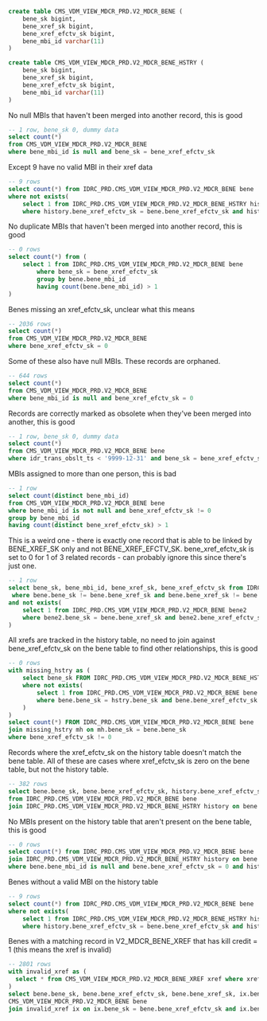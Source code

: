```sql
create table CMS_VDM_VIEW_MDCR_PRD.V2_MDCR_BENE (
    bene_sk bigint,
    bene_xref_sk bigint,
    bene_xref_efctv_sk bigint,
    bene_mbi_id varchar(11)
)

create table CMS_VDM_VIEW_MDCR_PRD.V2_MDCR_BENE_HSTRY (
    bene_sk bigint,
    bene_xref_sk bigint,
    bene_xref_efctv_sk bigint,
    bene_mbi_id varchar(11)
)
```

No null MBIs that haven't been merged into another record, this is good

``` sql
-- 1 row, bene_sk 0, dummy data
select count(*) 
from CMS_VDM_VIEW_MDCR_PRD.V2_MDCR_BENE 
where bene_mbi_id is null and bene_sk = bene_xref_efctv_sk
```

Except 9 have no valid MBI in their xref data

```sql
-- 9 rows
select count(*) from IDRC_PRD.CMS_VDM_VIEW_MDCR_PRD.V2_MDCR_BENE bene
where not exists(
    select 1 from IDRC_PRD.CMS_VDM_VIEW_MDCR_PRD.V2_MDCR_BENE_HSTRY history 
    where history.bene_xref_efctv_sk = bene.bene_xref_efctv_sk and history.bene_mbi_id is not null)
```

No duplicate MBIs that haven't been merged into another record, this is good

```sql
-- 0 rows
select count(*) from (
    select 1 from IDRC_PRD.CMS_VDM_VIEW_MDCR_PRD.V2_MDCR_BENE bene
        where bene_sk = bene_xref_efctv_sk
        group by bene.bene_mbi_id
        having count(bene.bene_mbi_id) > 1
)
```

Benes missing an xref_efctv_sk, unclear what this means

```sql
-- 2036 rows
select count(*)
from CMS_VDM_VIEW_MDCR_PRD.V2_MDCR_BENE 
where bene_xref_efctv_sk = 0
```

Some of these also have null MBIs. These records are orphaned. 

```sql
-- 644 rows
select count(*) 
from CMS_VDM_VIEW_MDCR_PRD.V2_MDCR_BENE 
where bene_mbi_id is null and bene_xref_efctv_sk = 0
```

Records are correctly marked as obsolete when they've been merged into another, this is good

```sql
-- 1 row, bene_sk 0, dummy data
select count(*)
from CMS_VDM_VIEW_MDCR_PRD.V2_MDCR_BENE bene 
where idr_trans_obslt_ts < '9999-12-31' and bene_sk = bene_xref_efctv_sk
```

MBIs assigned to more than one person, this is bad

```sql
-- 1 row
select count(distinct bene_mbi_id) 
from CMS_VDM_VIEW_MDCR_PRD.V2_MDCR_BENE bene
where bene_mbi_id is not null and bene_xref_efctv_sk != 0
group by bene_mbi_id
having count(distinct bene_xref_efctv_sk) > 1
```

This is a weird one - there is exactly one record that is able to be linked by BENE_XREF_SK only and not BENE_XREF_EFCTV_SK.
bene_xref_efctv_sk is set to 0 for 1 of 3 related records - can probably ignore this since there's just one.

```sql
-- 1 row
select bene_sk, bene_mbi_id, bene_xref_sk, bene_xref_efctv_sk from IDRC_PRD.CMS_VDM_VIEW_MDCR_PRD.V2_MDCR_BENE bene
 where bene.bene_sk != bene.bene_xref_sk and bene.bene_xref_sk != bene.bene_xref_efctv_sk and bene.bene_xref_sk != 0
and not exists(
    select 1 from IDRC_PRD.CMS_VDM_VIEW_MDCR_PRD.V2_MDCR_BENE bene2 
    where bene2.bene_sk = bene.bene_xref_sk and bene2.bene_xref_efctv_sk = bene.bene_xref_efctv_sk
)
```

All xrefs are tracked in the history table, no need to join against bene_xref_efctv_sk on the bene table to find other relationships, this is good

```sql
-- 0 rows
with missing_hstry as (
    select bene_sk FROM IDRC_PRD.CMS_VDM_VIEW_MDCR_PRD.V2_MDCR_BENE_HSTRY hstry
    where not exists(
        select 1 from IDRC_PRD.CMS_VDM_VIEW_MDCR_PRD.V2_MDCR_BENE bene 
        where bene.bene_sk = hstry.bene_sk and bene.bene_xref_efctv_sk = hstry.bene_xref_efctv_sk
    )
)
select count(*) FROM IDRC_PRD.CMS_VDM_VIEW_MDCR_PRD.V2_MDCR_BENE bene 
join missing_hstry mh on mh.bene_sk = bene.bene_sk
where bene_xref_efctv_sk != 0
```

Records where the xref_efctv_sk on the history table doesn't match the bene table.
All of these are cases where xref_efctv_sk is zero on the bene table, but not the history table.

```sql
-- 382 rows
select bene.bene_sk, bene.bene_xref_efctv_sk, history.bene_xref_efctv_sk
from IDRC_PRD.CMS_VDM_VIEW_MDCR_PRD.V2_MDCR_BENE bene
join IDRC_PRD.CMS_VDM_VIEW_MDCR_PRD.V2_MDCR_BENE_HSTRY history on bene.bene_sk = history.bene_sk and bene.bene_xref_efctv_sk != history.bene_xref_efctv_sk
```

No MBIs present on the history table that aren't present on the bene table, this is good

```sql
-- 0 rows
select count(*) from IDRC_PRD.CMS_VDM_VIEW_MDCR_PRD.V2_MDCR_BENE bene
join IDRC_PRD.CMS_VDM_VIEW_MDCR_PRD.V2_MDCR_BENE_HSTRY history on bene.bene_sk = history.bene_sk
where bene.bene_mbi_id is null and bene.bene_xref_efctv_sk = 0 and history.bene_mbi_id is not null
```

Benes without a valid MBI on the history table

```sql
-- 9 rows
select count(*) from IDRC_PRD.CMS_VDM_VIEW_MDCR_PRD.V2_MDCR_BENE bene
where not exists(
    select 1 from IDRC_PRD.CMS_VDM_VIEW_MDCR_PRD.V2_MDCR_BENE_HSTRY history 
    where history.bene_xref_efctv_sk = bene.bene_xref_efctv_sk and history.bene_mbi_id is not null)
```

Benes with a matching record in V2_MDCR_BENE_XREF that has kill credit = 1 (this means the xref is invalid)

```sql
-- 2801 rows
with invalid_xref as (
  select * from CMS_VDM_VIEW_MDCR_PRD.V2_MDCR_BENE_XREF xref where xref.bene_xref_sk != 0 and xref.bene_kill_cred_cd = '1'
)
select bene.bene_sk, bene.bene_xref_efctv_sk, bene.bene_xref_sk, ix.bene_xref_sk from 
CMS_VDM_VIEW_MDCR_PRD.V2_MDCR_BENE bene
join invalid_xref ix on ix.bene_sk = bene.bene_xref_efctv_sk and ix.bene_xref_sk = bene.bene_sk
```
